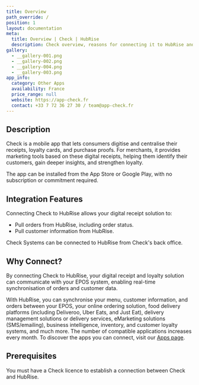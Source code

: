 ```yaml
---
title: Overview
path_override: /
position: 1
layout: documentation
meta:
  title: Overview | Check | HubRise
  description: Check overview, reasons for connecting it to HubRise and summary of integrated features. Synchronise data between your EPOS and your other apps.
gallery:
  - __gallery-001.png
  - __gallery-002.png
  - __gallery-004.png
  - __gallery-003.png
app_info:
  category: Other Apps
  availability: France
  price_range: null
  website: https://app-check.fr
  contact: +33 7 72 36 27 30 / team@app-check.fr
---
```


## Description

Check is a mobile app that lets consumers digitise and centralise their receipts, loyalty cards, and purchase proofs. For merchants, it provides marketing tools based on these digital receipts, helping them identify their customers, gain deeper insights, and strengthen loyalty.

The app can be installed from the App Store or Google Play, with no subscription or commitment required.

## Integration Features

Connecting Check to HubRise allows your digital receipt solution to:

- Pull orders from HubRise, including order status.
- Pull customer information from HubRise.

Check Systems can be connected to HubRise from Check's back office.

## Why Connect?

By connecting Check to HubRise, your digital receipt and loyalty solution can communicate with your EPOS system, enabling real-time synchronisation of orders and customer data.

With HubRise, you can synchronise your menu, customer information, and orders between your EPOS, your online ordering solution, food delivery platforms (including Deliveroo, Uber Eats, and Just Eat), delivery management solutions or delivery services, eMarketing solutions (SMS/emailing), business intelligence, inventory, and customer loyalty systems, and much more. The number of compatible applications increases every month. To discover the apps you can connect, visit our [Apps page](/apps).

## Prerequisites

You must have a Check licence to establish a connection between Check and HubRise.

